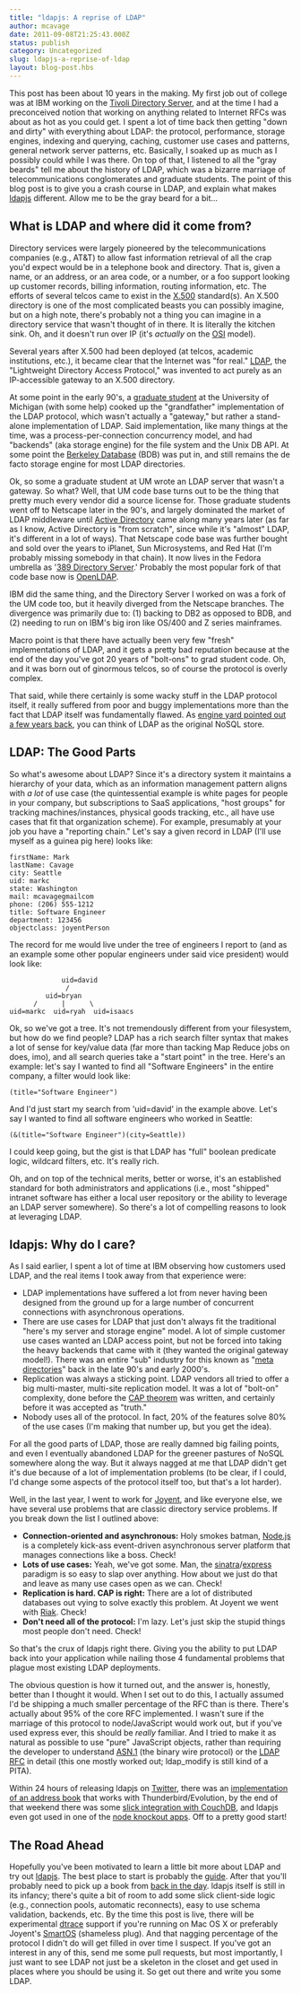 ```yaml
---
title: "ldapjs: A reprise of LDAP"
author: mcavage
date: 2011-09-08T21:25:43.000Z
status: publish
category: Uncategorized
slug: ldapjs-a-reprise-of-ldap
layout: blog-post.hbs
---
```


This post has been about 10 years in the making. My first job out of college was at IBM working on the [Tivoli Directory Server](http://www-01.ibm.com/software/tivoli/products/directory-server/), and at the time I had a preconceived notion that working on anything related to Internet RFCs was about as hot as you could get. I spent a lot of time back then getting "down and dirty" with everything about LDAP: the protocol, performance, storage engines, indexing and querying, caching, customer use cases and patterns, general network server patterns, etc. Basically, I soaked up as much as I possibly could while I was there. On top of that, I listened to all the "gray beards" tell me about the history of LDAP, which was a bizarre marriage of telecommunications conglomerates and graduate students. The point of this blog post is to give you a crash course in LDAP, and explain what makes [ldapjs](http://ldapjs.org) different. Allow me to be the gray beard for a bit...

## What is LDAP and where did it come from?

Directory services were largely pioneered by the telecommunications companies (e.g., AT&T) to allow fast information retrieval of all the crap you'd expect would be in a telephone book and directory. That is, given a name, or an address, or an area code, or a number, or a foo support looking up customer records, billing information, routing information, etc. The efforts of several telcos came to exist in the [X.500](https://en.wikipedia.org/wiki/X.500 "X.500") standard(s). An X.500 directory is one of the most complicated beasts you can possibly imagine, but on a high note, there's probably not a thing you can imagine in a directory service that wasn't thought of in there. It is literally the kitchen sink. Oh, and it doesn't run over IP (it's _actually_ on the [OSI](https://en.wikipedia.org/wiki/OSI_model "OSI Model") model).

Several years after X.500 had been deployed (at telcos, academic institutions, etc.), it became clear that the Internet was "for real." [LDAP](https://en.wikipedia.org/wiki/Lightweight_Directory_Access_Protocol "LDAP"), the "Lightweight Directory Access Protocol," was invented to act purely as an IP-accessible gateway to an X.500 directory.

At some point in the early 90's, a [graduate student](https://en.wikipedia.org/wiki/Tim_Howes "Tim Howes") at the University of Michigan (with some help) cooked up the "grandfather" implementation of the LDAP protocol, which wasn't actually a "gateway," but rather a stand-alone implementation of LDAP. Said implementation, like many things at the time, was a process-per-connection concurrency model, and had "backends" (aka storage engine) for the file system and the Unix DB API. At some point the [Berkeley Database](http://www.oracle.com/technetwork/database/berkeleydb/index.html "Berkeley Database") (BDB) was put in, and still remains the de facto storage engine for most LDAP directories.

Ok, so some a graduate student at UM wrote an LDAP server that wasn't a gateway. So what? Well, that UM code base turns out to be the thing that pretty much every vendor did a source license for. Those graduate students went off to Netscape later in the 90's, and largely dominated the market of LDAP middleware until [Active Directory](https://en.wikipedia.org/wiki/Active_Directory "Active Directory") came along many years later (as far as I know, Active Directory is "from scratch", since while it's "almost" LDAP, it's different in a lot of ways). That Netscape code base was further bought and sold over the years to iPlanet, Sun Microsystems, and Red Hat (I'm probably missing somebody in that chain). It now lives in the Fedora umbrella as '[389 Directory Server](http://directory.fedoraproject.org/).' Probably the most popular fork of that code base now is [OpenLDAP](http://www.openldap.org/).

IBM did the same thing, and the Directory Server I worked on was a fork of the UM code too, but it heavily diverged from the Netscape branches. The divergence was primarily due to: (1) backing to DB2 as opposed to BDB, and (2) needing to run on IBM's big iron like OS/400 and Z series mainframes.

Macro point is that there have actually been very few "fresh" implementations of LDAP, and it gets a pretty bad reputation because at the end of the day you've got 20 years of "bolt-ons" to grad student code. Oh, and it was born out of ginormous telcos, so of course the protocol is overly complex.

That said, while there certainly is some wacky stuff in the LDAP protocol itself, it really suffered from poor and buggy implementations more than the fact that LDAP itself was fundamentally flawed. As [engine yard pointed out a few years back](http://www.engineyard.com/blog/2009/ldap-directories-the-forgotten-nosql/), you can think of LDAP as the original NoSQL store.

## LDAP: The Good Parts

So what's awesome about LDAP? Since it's a directory system it maintains a hierarchy of your data, which as an information management pattern aligns with _a lot_ of use case (the quintessential example is white pages for people in your company, but subscriptions to SaaS applications, "host groups" for tracking machines/instances, physical goods tracking, etc., all have use cases that fit that organization scheme). For example, presumably at your job you have a "reporting chain." Let's say a given record in LDAP (I'll use myself as a guinea pig here) looks like:

```
firstName: Mark
lastName: Cavage
city: Seattle
uid: markc
state: Washington
mail: mcavagegmailcom
phone: (206) 555-1212
title: Software Engineer
department: 123456
objectclass: joyentPerson
```

The record for me would live under the tree of engineers I report to (and as an example some other popular engineers under said vice president) would look like:

```
             uid=david
              /
         uid=bryan
      /      |      \
uid=markc  uid=ryah  uid=isaacs
```

Ok, so we've got a tree. It's not tremendously different from your filesystem, but how do we find people? LDAP has a rich search filter syntax that makes a lot of sense for key/value data (far more than tacking Map Reduce jobs on does, imo), and all search queries take a "start point" in the tree. Here's an example: let's say I wanted to find all "Software Engineers" in the entire company, a filter would look like:

```
(title="Software Engineer")
```

And I'd just start my search from 'uid=david' in the example above. Let's say I wanted to find all software engineers who worked in Seattle:

```
(&(title="Software Engineer")(city=Seattle))
```

I could keep going, but the gist is that LDAP has "full" boolean predicate logic, wildcard filters, etc. It's really rich.

Oh, and on top of the technical merits, better or worse, it's an established standard for both administrators and applications (i.e., most "shipped" intranet software has either a local user repository or the ability to leverage an LDAP server somewhere). So there's a lot of compelling reasons to look at leveraging LDAP.

## ldapjs: Why do I care?

As I said earlier, I spent a lot of time at IBM observing how customers used LDAP, and the real items I took away from that experience were:

* LDAP implementations have suffered a lot from never having been designed from the ground up for a large number of concurrent connections with asynchronous operations.
* There are use cases for LDAP that just don't always fit the traditional "here's my server and storage engine" model. A lot of simple customer use cases wanted an LDAP access point, but not be forced into taking the heavy backends that came with it (they wanted the original gateway model!). There was an entire "sub" industry for this known as "[meta directories](https://en.wikipedia.org/wiki/Metadirectory "Metadirectory")" back in the late 90's and early 2000's.
* Replication was always a sticking point. LDAP vendors all tried to offer a big multi-master, multi-site replication model. It was a lot of "bolt-on" complexity, done before the [CAP theorem](https://en.wikipedia.org/wiki/CAP_theorem "CAP Theorem") was written, and certainly before it was accepted as "truth."
* Nobody uses all of the protocol. In fact, 20% of the features solve 80% of the use cases (I'm making that number up, but you get the idea).

For all the good parts of LDAP, those are really damned big failing points, and even I eventually abandoned LDAP for the greener pastures of NoSQL somewhere along the way. But it always nagged at me that LDAP didn't get it's due because of a lot of implementation problems (to be clear, if I could, I'd change some aspects of the protocol itself too, but that's a lot harder).

Well, in the last year, I went to work for [Joyent](http://www.joyent.com/), and like everyone else, we have several use problems that are classic directory service problems. If you break down the list I outlined above:

* **Connection-oriented and asynchronous:** Holy smokes batman, [Node.js](https://nodejs.org/) is a completely kick-ass event-driven asynchronous server platform that manages connections like a boss. Check!
* **Lots of use cases:** Yeah, we've got some. Man, the [sinatra](http://www.sinatrarb.com/)/[express](http://expressjs.com/) paradigm is so easy to slap over anything. How about we just do that and leave as many use cases open as we can. Check!
* **Replication is hard. CAP is right:** There are a lot of distributed databases out vying to solve exactly this problem. At Joyent we went with [Riak](http://www.basho.com/). Check!
* **Don't need all of the protocol:** I'm lazy. Let's just skip the stupid things most people don't need. Check!

So that's the crux of ldapjs right there. Giving you the ability to put LDAP back into your application while nailing those 4 fundamental problems that plague most existing LDAP deployments.

The obvious question is how it turned out, and the answer is, honestly, better than I thought it would. When I set out to do this, I actually assumed I'd be shipping a much smaller percentage of the RFC than is there. There's actually about 95% of the core RFC implemented. I wasn't sure if the marriage of this protocol to node/JavaScript would work out, but if you've used express ever, this should be _really_ familiar. And I tried to make it as natural as possible to use "pure" JavaScript objects, rather than requiring the developer to understand [ASN.1](https://en.wikipedia.org/wiki/Abstract_Syntax_Notation_One "ASN.1") (the binary wire protocol) or the [LDAP RFC](http://tools.ietf.org/html/rfc4510 "RFC 4510") in detail (this one mostly worked out; ldap\_modify is still kind of a PITA).

Within 24 hours of releasing ldapjs on [Twitter](http://twitter.com/#!/mcavage/status/106767571012952064 "twitter"), there was an [implementation of an address book](https://gist.github.com/1173999 "github ldapjs address book") that works with Thunderbird/Evolution, by the end of that weekend there was some [slick integration with CouchDB](/static/images/blog/uncategorized/ldapjs-a-reprise-of-ldap/uR16U.png), and ldapjs even got used in one of the [node knockout apps](http://twitter.com/#!/jheusala/status/108977708649811970). Off to a pretty good start!

## The Road Ahead

Hopefully you've been motivated to learn a little bit more about LDAP and try out [ldapjs](http://ldapjs.org). The best place to start is probably the [guide](http://ldapjs.org/guide.html "ldapjs guide"). After that you'll probably need to pick up a book from [back in the day](http://www.amazon.com/Understanding-Deploying-LDAP-Directory-Services/dp/0672323168). ldapjs itself is still in its infancy; there's quite a bit of room to add some slick client-side logic (e.g., connection pools, automatic reconnects), easy to use schema validation, backends, etc. By the time this post is live, there will be experimental [dtrace](https://en.wikipedia.org/wiki/DTrace) support if you're running on Mac OS X or preferably Joyent's [SmartOS](http://smartos.org/) (shameless plug). And that nagging percentage of the protocol I didn't do will get filled in over time I suspect. If you've got an interest in any of this, send me some pull requests, but most importantly, I just want to see LDAP not just be a skeleton in the closet and get used in places where you should be using it. So get out there and write you some LDAP.
